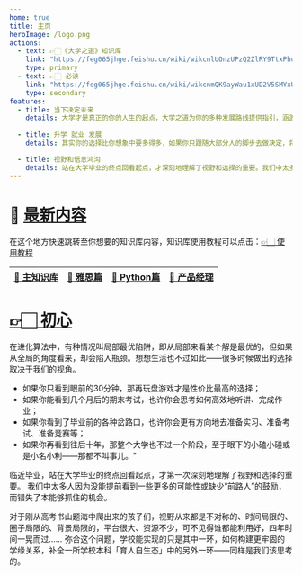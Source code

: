 ```yaml
---
home: true
title: 主页
heroImage: /logo.png
actions:
  - text: 👉🏻《大学之道》知识库
    link: "https://feg065jhge.feishu.cn/wiki/wikcnlUOnzUPzQ2ZlRY9TtxPhob"
    type: primary
  - text: 👉🏻 必读
    link: "https://feg065jhge.feishu.cn/wiki/wikcnmQK9ayWau1xUD2V5SMYxUf"
    type: secondary
features:
  - title: 当下决定未来
    details: 大学才是真正的你的人生的起点，大学之道为你的多种发展路线提供指引，涵盖未来工作学习的可能的各种方向。
    
  - title: 升学 就业 发展
    details: 其实你的选择比你想象中要多得多，如果你只跟随大部分人的脚步去做决定，将来等待你的，只会是懊悔当初被信息垄断的自己。

  - title: 视野和信息鸿沟
    details: 站在大学毕业的终点回看起点，才深刻地理解了视野和选择的重要。我们中太多人没能提前看到一些更多的可能性或缺少“前路人”的鼓励，而错失了本能够抓住的机会。
---
```



# 💎 [最新内容](https://feg065jhge.feishu.cn/wiki/MPEyws3iiiurU3k5Zauc2m6YnBf)
在这个地方快速跳转至你想要的知识库内容，知识库使用教程可以点击：[👉🏻 使用教程](https://feg065jhge.feishu.cn/wiki/LdI5wRbbziJnizk07MAcXOZrnPh)

| **[🧀 主知识库](https://feg065jhge.feishu.cn/wiki/wikcnlUOnzUPzQ2ZlRY9TtxPhob)** | **[🦆 雅思篇](https://feg065jhge.feishu.cn/wiki/RV6fwKmeRiDII2k5Vr1cpgyVnue)** | **[🐍 Python篇](https://feg065jhge.feishu.cn/wiki/DxUjwPSa8i5rPYkt6pmc0Cx1nBg)** | **[🎯 产品经理](https://feg065jhge.feishu.cn/wiki/MPEyws3iiiurU3k5Zauc2m6YnBf)** |
|---------------------------------------------------------------------------------|-------------------------------------------------------------------------------|---------------------------------------------------------------------------------|---------------------------------------------------------------------------------|


# [👉🏻 初心](https://feg065jhge.feishu.cn/wiki/wikcnmQK9ayWau1xUD2V5SMYxUf)
在进化算法中，有种情况叫局部最优陷阱，即从局部来看某个解是最优的，但如果从全局的角度看来，却会陷入瓶颈。想想生活也不过如此——很多时候做出的选择取决于我们的视角。
- 如果你只看到眼前的30分钟，那再玩盘游戏才是性价比最高的选择；
- 如果你能看到几个月后的期末考试，也许你会思考如何高效地听讲、完成作业；
- 如果你看到了毕业前的各种岔路口，也许你会更有方向地去准备实习、准备考试、准备竞赛等；
- 如果你再看到往后十年，那整个大学也不过一个阶段，至于眼下的小磕小碰或是小名小利——那都不叫事儿。"

临近毕业，站在大学毕业的终点回看起点，才第一次深刻地理解了视野和选择的重要。
我们中太多人因为没能提前看到一些更多的可能性或缺少“前路人”的鼓励，而错失了本能够抓住的机会。

对于刚从高考书山题海中爬出来的孩子们，视野从来都是不对称的、时间局限的、圈子局限的、背景局限的，平台很大、资源不少，可不见得谁都能利用好，四年时间一晃而过……
弥合这个问题，学校能实现的只是其中一环，如何构建更牢固的学缘关系，补全一所学校本科「育人自生态」中的另外一环——同样是我们该思考的。
